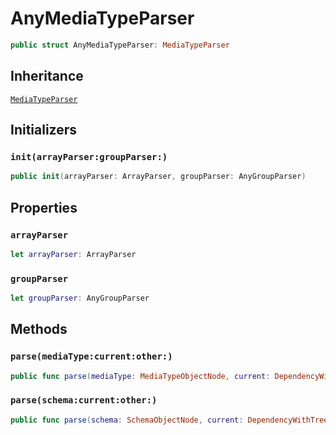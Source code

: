 # AnyMediaTypeParser

``` swift
public struct AnyMediaTypeParser: MediaTypeParser
```

## Inheritance

[`MediaTypeParser`](/MediaTypeParser)

## Initializers

### `init(arrayParser:groupParser:)`

``` swift
public init(arrayParser: ArrayParser, groupParser: AnyGroupParser)
```

## Properties

### `arrayParser`

``` swift
let arrayParser: ArrayParser
```

### `groupParser`

``` swift
let groupParser: AnyGroupParser
```

## Methods

### `parse(mediaType:current:other:)`

``` swift
public func parse(mediaType: MediaTypeObjectNode, current: DependencyWithTree, other: [DependencyWithTree]) throws -> DataModel
```

### `parse(schema:current:other:)`

``` swift
public func parse(schema: SchemaObjectNode, current: DependencyWithTree, other: [DependencyWithTree]) throws -> DataModel.PossibleType
```
